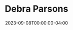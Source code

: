 ---
title: Debra Parsons
layout: people
featured_image: 
featured_image_attr: 
featured_image_alt: 
featured_image_caption: 
date: 2023-09-08T00:00:00-04:00
---